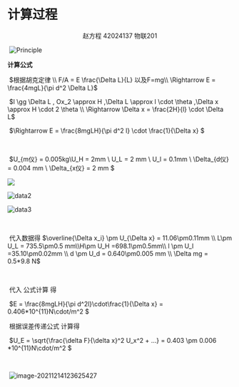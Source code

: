 # 计算过程

<center>
	赵方程 42024137 物联201	
</center>

​												![Principle](C:\Users\Equationzhao\Desktop\物理实验\杨氏模量\Principle.png)

**计算公式**

​																$根据胡克定律 \\ F/A = E \frac{\Delta L}{L} 以及F=mg\\ \Rightarrow E = \frac{4mgL}{\pi d^2 \Delta L}$

​                                        	          $l \gg \Delta L , Ox_2 \approx H ,\Delta L \approx l \cdot \theta ,\Delta x \approx H \cdot 2 \theta \\ \Rightarrow \Delta x = \frac{2H}{l} \cdot \Delta L$

​																	$\Rightarrow E = \frac{8mgLH}{\pi d^2 l} \cdot \frac{1}{\Delta x} $			

​						

​																$U_{m仪} = 0.005kg\\U_H = 2mm \\ U_L = 2 mm \\ U_l = 0.1mm \\ \Delta_{d仪} = 0.004 mm \\ \Delta_{x仪} = 2 mm  $							





![](C:\Users\Equationzhao\Desktop\物理实验\杨氏模量\data1.jpg)		

![data2](C:\Users\Equationzhao\Desktop\物理实验\杨氏模量\data2.jpg)

![data3](C:\Users\Equationzhao\Desktop\物理实验\杨氏模量\data3.jpg)

​	

​															代入数据得	$\overline{\Delta x_i} \pm U_{\Delta x} = 11.06\pm0.11mm \\ L\pm U_L = 735.5\pm0.5 mm\\H\pm U_H  =698.1\pm0.5mm\\ l \pm U_l =35.10\pm0.02mm \\ d \pm U_d = 0.640\pm0.005 mm \\ \Delta mg = 0.5*9.8 N$

​	

​																	代入 公式计算 得

​																			$E = \frac{8mgLH}{\pi d^2l}\cdot\frac{1}{\Delta x} = 0.406*10^{11}N\cdot/m^2                                                        $

​																	根据误差传递公式 计算得

​																			$U_E = \sqrt{\frac{\delta F}{\delta x}^2 U_x^2  + ...} = 0.403 \pm 0.006 *10^{11}N\cdot/m^2 $ 

​														

​											![image-20211214123625427](C:\Users\Equationzhao\AppData\Roaming\Typora\typora-user-images\image-20211214123625427.png)		
